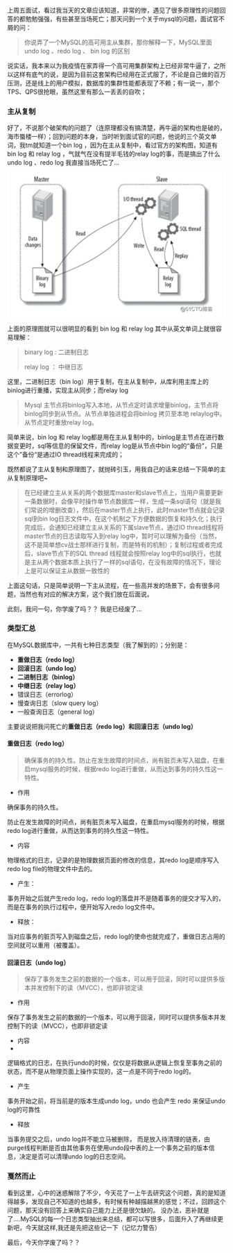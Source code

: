 <!--
 * @Description: mysql日志比较
 * @Version: Beata1.0
 * @Autor: 【B站&公众号】Rong姐姐好可爱
 * @Date: 2020-09-07 22:13:30
 * @LastEditors: 【B站&公众号】Rong姐姐好可爱
 * @LastEditTime: 2020-09-07 22:56:17
-->

上周五面试，看过我当天的文章应该知道，非常的惨，遇见了很多原理性的问题回答的都勉勉强强，有些甚至当场死亡；那天问到一个关于mysql的问题，面试官不屑的问：

> 你说弄了一个MySQL的高可用主从集群，那你解释一下，MySQL里面undo log 、redo log 、 bin log 的区别

说实话，我本来以为我疫情在家弄得一个高可用集群架构上已经非常牛逼了，之所以这样有底气的说，是因为目前这套架构已经用在正式服了，不论是自己做的百万压测，还是线上的用户模拟，数据库的集群性能都表现了不赖；有一说一，那个TPS、QPS很抢眼，虽然这里有那么一丢丢的自吹；


### 主从复制
好了，不说那个破架构的问题了（连原理都没有搞清楚，再牛逼的架构也是破的，海市蜃楼一样）；回到问题的本身，当时听到面试官的问题，他说的三个英文单词，我tm就知道一个bin log ，因为在主从复制中，看过官方的架构图，知道有bin log 和 relay log ，气就气在没有提半毛钱的relay log的事，而是搞出了什么undo log 、redo log 我直接当场死亡了...

![](images/4.png)

上面的原理图就可以很明显的看到 bin log 和 relay log 其中从英文单词上就很容易理解：
> binary log : 二进制日志 
> 
> relay log ： 中继日志

这里，二进制日志（bin log）用于复制，在主从复制中，从库利用主库上的binlog进行重播，实现主从同步；而relay log

> Mysql 主节点将binlog写入本地，从节点定时请求增量binlog，主节点将binlog同步到从节点。从节点单独进程会将binlog 拷贝至本地 relaylog中。从节点定时重放relay log。

简单来说，bin log 和 relay log都是用在主从复制中的，binlog是主节点在进行数据变更时，sql等信息的保留文件，而relay log是从节点中bin log的“备份”，只是这个”备份“是通过IO thread线程来完成的；

既然都说了主从复制和原理图了，就抛砖引玉，用我自己的话来总结一下简单的主从复制原理吧~

> 在已经建立主从关系的两个数据库master和slave节点上，当用户需要更新一条数据时，会像平时操作单节点数据库一样，生成一条sql语句（就是我们常说的增删改查），然后在master节点上执行，此时master节点就会记录sql到bin log日志文件中，在这个机制之下方便数据的恢复和持久化；执行完成后，会通知已经建立主从关系的下属slave节点，通过IO thread线程将master节点的日志读取写入到relay log中，暂时可以理解为备份（当然，这不是简单想cv战士那样进行复制，而是特有的机制）；复制过程或者完成后，slave节点下的SQL thread 线程就会按照relay log中的sql执行，也就是主从两个数据本质上执行了一样的sql语句，在没有故障的情况下，理论上是可以保证主从数据一致性的

上面这句话，只是简单说明一下主从流程，在一些高并发的场景下，会有很多问题，当然也有对应的解决方案，这个我们放在后面说。

此刻，我问一句，你学废了吗？？ 我是已经废了...

### 类型汇总

在MySQL数据库中，一共有七种日志类型（我了解到的）；分别是：
- **重做日志（redo log）**
- **回滚日志（undo log）**
- **二进制日志（binlog）**
- **中继日志（relay log）**
- 错误日志（errorlog）
- 慢查询日志（slow query log）
- 一般查询日志（general log）


主要说说把我问死亡的**重做日志（redo log）**和**回滚日志（undo log）**

#### 重做日志（redo log）

>确保事务的持久性。防止在发生故障的时间点，尚有脏页未写入磁盘，在重启mysql服务的时候，根据redo log进行重做，从而达到事务的持久性这一特性。
- 作用

确保事务的持久性。

防止在发生故障的时间点，尚有脏页未写入磁盘，在重启mysql服务的时候，根据redo log进行重做，从而达到事务的持久性这一特性。

- 内容

物理格式的日志，记录的是物理数据页面的修改的信息，其redo log是顺序写入redo log file的物理文件中去的。

- 产生：

事务开始之后就产生redo log，redo log的落盘并不是随着事务的提交才写入的，而是在事务的执行过程中，便开始写入redo log文件中。
- 释放：

当对应事务的脏页写入到磁盘之后，redo log的使命也就完成了，重做日志占用的空间就可以重用（被覆盖）。


#### 回滚日志（undo log）

> 保存了事务发生之前的数据的一个版本，可以用于回滚，同时可以提供多版本并发控制下的读（MVCC），也即非锁定读

- 作用

保存了事务发生之前的数据的一个版本，可以用于回滚，同时可以提供多版本并发控制下的读（MVCC），也即非锁定读

- 内容
- 
逻辑格式的日志，在执行undo的时候，仅仅是将数据从逻辑上恢复至事务之前的状态，而不是从物理页面上操作实现的，这一点是不同于redo log的。

- 产生

事务开始之前，将当前是的版本生成undo log，undo 也会产生 redo 来保证undo log的可靠性

- 释放 
  
当事务提交之后，undo log并不能立马被删除，
而是放入待清理的链表，由purge线程判断是否由其他事务在使用undo段中表的上一个事务之前的版本信息，决定是否可以清理undo log的日志空间。



### 戛然而止

看到这里，心中的迷惑解除了不少，今天花了一上午去研究这个问题，真的是知道得越多，发现自己不知道的也越多，有时候有种越描越黑的感觉；不过，回顾这个问题，那天没有回答上来确实自己能力上还是很欠缺的。 没办法，恶补就是了....MySQL的每一个日志类型抽出来总结，都可以写很多，后面升入了再继续更新吧，今天就这样,我还是先把这些记一下（记忆力警告）

最后，今天你学废了吗？？
